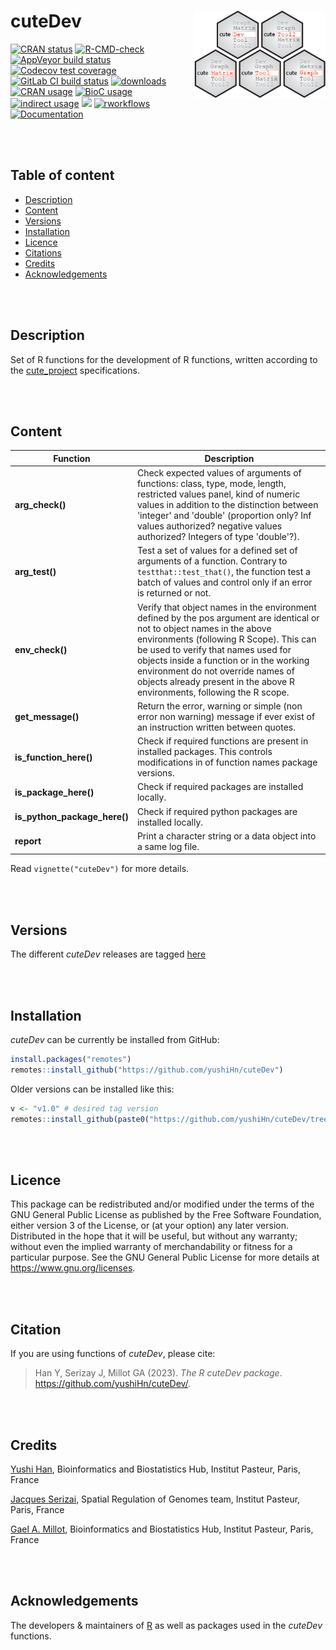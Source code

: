 [//]: # "#to make links in gitlab: example with racon https://github.com/isovic/racon"
[//]: # "tricks in markdown: https://openclassrooms.com/fr/courses/1304236-redigez-en-markdown"

# cuteDev <a href=""><img src=".images/logo.png" align="right" height="140" /></a>

<!-- badges: start -->
[![CRAN status](https://badges.cranchecks.info/flavor/release/cuteDev.svg)](https://cran.r-project.org/web/checks/check_results_cuteDev.html)
[![R-CMD-check](https://github.com/Rdatatable/cuteDev/workflows/R-CMD-check/badge.svg)](https://github.com/Rdatatable/cuteDev/actions)
[![AppVeyor build status](https://ci.appveyor.com/api/projects/status/kayjdh5qtgymhoxr/branch/master?svg=true)](https://ci.appveyor.com/project/Rdatatable/data-table)
[![Codecov test coverage](https://codecov.io/github/Rdatatable/cuteDev/coverage.svg?branch=master)](https://app.codecov.io/github/Rdatatable/cuteDev?branch=master)
[![GitLab CI build status](https://gitlab.com/Rdatatable/cuteDev/badges/master/pipeline.svg)](https://gitlab.com/Rdatatable/cuteDev/-/pipelines)
[![downloads](https://cranlogs.r-pkg.org/badges/cuteDev)](https://www.rdocumentation.org/trends)
[![CRAN usage](https://jangorecki.gitlab.io/rdeps/cuteDev/CRAN_usage.svg?sanitize=true)](https://gitlab.com/jangorecki/rdeps)
[![BioC usage](https://jangorecki.gitlab.io/rdeps/cuteDev/BioC_usage.svg?sanitize=true)](https://gitlab.com/jangorecki/rdeps)
[![indirect usage](https://jangorecki.gitlab.io/rdeps/cuteDev/indirect_usage.svg?sanitize=true)](https://gitlab.com/jangorecki/rdeps)
[![](https://img.shields.io/badge/license-GPL3.0-green.svg)](https://opensource.org/licenses/MITgpl-3-0)
[![rworkflows](https://github.com/yushiHn/cuteDev/actions/workflows/rworkflows.yml/badge.svg)](https://github.com/yushiHn/cuteDev/actions/workflows/rworkflows.yml)
[![Documentation](https://github.com/yushiHn/cuteDev/workflows/pkgdown/badge.svg)](https://yushiHn.github.io/cuteDev)
<!-- badges: end -->

<br /><br />
## Table of content

   - [Description](#description)
   - [Content](#content)
   - [Versions](#versions)
   - [Installation](#installation)
   - [Licence](#licence)
   - [Citations](#citations)
   - [Credits](#credits)
   - [Acknowledgements](#acknowledgements)

<br /><br />
## Description

Set of R functions for the development of R functions, written according to the [cute_project](https://github.com/gael-millot/cute_project) specifications.

<br /><br />
## Content

| Function | Description |
| --- | --- |
| **arg_check()** | Check expected values of arguments of functions: class, type, mode, length, restricted values panel, kind of numeric values in addition to the distinction between 'integer' and 'double' (proportion only? Inf values authorized? negative values authorized? Integers of type 'double'?). |
| **arg_test()** | Test a set of values for a defined set of arguments of a function. Contrary to `testthat::test_that()`, the function test a batch of values and control only if an error is returned or not. |
| **env_check()** | Verify that object names in the environment defined by the pos argument are identical or not to object names in the above environments (following R Scope). This can be used to verify that names used for objects inside a function or in the working environment do not override names of objects already present in the above R environments, following the R scope. |
| **get_message()** | Return the error, warning or simple (non error non warning) message if ever exist of an instruction written between quotes. |
| **is_function_here()** | Check if required functions are present in installed packages. This controls modifications in of function names package versions. |
| **is_package_here()** | Check if required packages are installed locally. |
| **is_python_package_here()** | Check if required python packages are installed locally. |
| **report** | Print a character string or a data object into a same log file. |

Read `vignette("cuteDev")` for more details.

<br /><br />
## Versions

The different *cuteDev* releases are tagged [here](https://github.com/yushiHn/cuteDev/tags)

<br /><br />
## Installation

*cuteDev* can be currently be installed from GitHub:

```r
install.packages("remotes")
remotes::install_github("https://github.com/yushiHn/cuteDev")
```

Older versions can be installed like this:

```r
v <- "v1.0" # desired tag version
remotes::install_github(paste0("https://github.com/yushiHn/cuteDev/tree/", v))
```

<br /><br />
## Licence

This package can be redistributed and/or modified under the terms of the GNU General Public License as published by the Free Software Foundation, either version 3 of the License, or (at your option) any later version.
Distributed in the hope that it will be useful, but without any warranty; without even the implied warranty of merchandability or fitness for a particular purpose.
See the GNU General Public License for more details at https://www.gnu.org/licenses.

<br /><br />
## Citation

If you are using functions of *cuteDev*, please cite: 

> Han Y, Serizay J, Millot GA (2023). _The R cuteDev package_.
> <https://github.com/yushiHn/cuteDev/>.

<br /><br />
## Credits

[Yushi Han](https://github.com/yushiHn/), Bioinformatics and Biostatistics Hub, Institut Pasteur, Paris, France

[Jacques Serizai](https://github.com/js2264), Spatial Regulation of Genomes team, Institut Pasteur, Paris, France

[Gael A. Millot](https://gitlab.pasteur.fr/gmillot), Bioinformatics and Biostatistics Hub, Institut Pasteur, Paris, France

<br /><br />
## Acknowledgements

The developers & maintainers of [R](https://www.r-project.org/) as well as packages used in the *cuteDev* functions.

